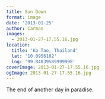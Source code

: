 ```yaml
---
title: Sun Down
format: image
date: '2013-01-25'
author: Carman
images:
  - 2013-01-27-17.55.16.jpg
location:
  title: 'Ko Tao, Thailand'
  lat: '10.0956102'
  lng: '99.84039589999998'
coverImage: 2013-01-27-17.55.16.jpg
ogImage: 2013-01-27-17.55.16.jpg
---
```

The end of another day in paradise.
